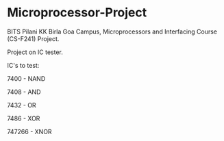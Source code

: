 # Microprocessor-Project
BITS Pilani KK Birla Goa Campus, Microprocessors and Interfacing Course (CS-F241) Project.

Project on IC tester.

IC's to test:

7400 - NAND

7408 - AND

7432 - OR

7486 - XOR

747266 - XNOR
